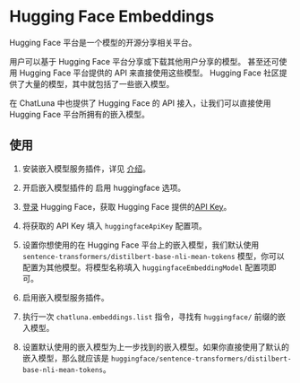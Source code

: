 # Hugging Face Embeddings

Hugging Face 平台是一个模型的开源分享相关平台。

用户可以基于 Hugging Face 平台分享或下载其他用户分享的模型。
甚至还可使用 Hugging Face 平台提供的 API 来直接使用这些模型。
Hugging Face 社区提供了大量的模型，其中就包括了一些嵌入模型。

在 ChatLuna 中也提供了 Hugging Face 的 API 接入，让我们可以直接使用 Hugging Face 平台所拥有的嵌入模型。

## 使用

1. 安装嵌入模型服务插件，详见 [介绍](introduction.md#安装)。

2. 开启嵌入模型插件的 启用 huggingface 选项。

3. [登录](https://huggingface.co/login) Hugging Face，获取 Hugging Face 提供的[API Key](https://huggingface.co/settings/tokens)。

4. 将获取的 API Key 填入 `huggingfaceApiKey` 配置项。

5. 设置你想使用的在 Hugging Face 平台上的嵌入模型，我们默认使用 `sentence-transformers/distilbert-base-nli-mean-tokens` 模型，你可以配置为其他模型。将模型名称填入 `huggingfaceEmbeddingModel` 配置项即可。

6. 启用嵌入模型服务插件。

7. 执行一次 `chatluna.embeddings.list` 指令，寻找有 `huggingface/` 前缀的嵌入模型。

8. 设置默认使用的嵌入模型为上一步找到的嵌入模型。如果你直接使用了默认的嵌入模型，那么就应该是 `huggingface/sentence-transformers/distilbert-base-nli-mean-tokens`。
